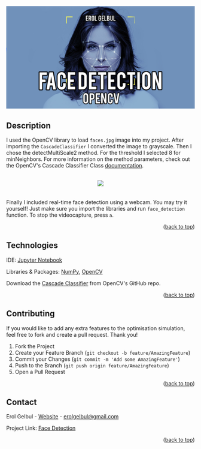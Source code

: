<div id="top"></div>

<div style="text-align:center"><img src="images/cover.jpg" /></div>

<!-- ABOUT THE PROJECT -->
## Description

I used the OpenCV library to load `faces.jpg` image into my project.
After importing the `CascadeClassifier` I converted the image to grayscale.
Then I chose the detectMultiScale2 method. For the threshold I selected 8 for
minNeighbors. For more information on the method parameters, check out the
OpenCV's Cascade Classifier Class [documentation](https://docs.opencv.org/3.4/javadoc/org/opencv/objdetect/CascadeClassifier.html).

<br>

<div style="text-align:center"><img src="images/preview0.gif" /></div>

<br>

Finally I included real-time face detection using a webcam. You may try it yourself!
Just make sure you import the libraries and run `face_detection` function. To stop
the videocapture, press `a`.

<p align="right">(<a href="#top">back to top</a>)</p>


<!-- TECH -->
## Technologies

IDE: [Jupyter Notebook](https://jupyter.org/)

Libraries & Packages: [NumPy](https://numpy.org/), [OpenCV](https://pypi.org/project/opencv-python/)

Download the [Cascade Classifier](https://github.com/opencv/opencv/tree/4.x/data/haarcascades) from OpenCV's GitHub repo.

<p align="right">(<a href="#top">back to top</a>)</p>

<!-- CONTRIBUTING -->
## Contributing

If you would like to add any extra features to the optimisation simulation, feel free to fork and create a pull request. Thank you!

1. Fork the Project
2. Create your Feature Branch (`git checkout -b feature/AmazingFeature`)
3. Commit your Changes (`git commit -m 'Add some AmazingFeature'`)
4. Push to the Branch (`git push origin feature/AmazingFeature`)
5. Open a Pull Request

<p align="right">(<a href="#top">back to top</a>)</p>




<!-- CONTACT -->
## Contact

Erol Gelbul - [Website](http://www.erolgelbul.com) - erolgelbul@gmail.com

Project Link: [Face Detection](https://github.com/ErolGelbul/face_detection)

<p align="right">(<a href="#top">back to top</a>)</p>
